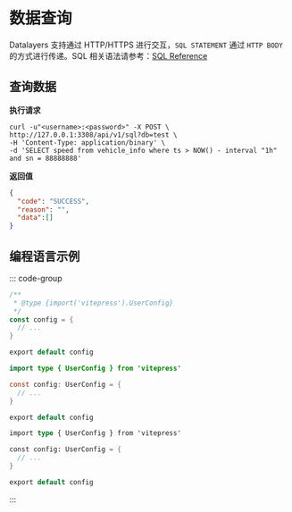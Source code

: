 # 数据查询
Datalayers 支持通过 HTTP/HTTPS 进行交互，`SQL STATEMENT` 通过 `HTTP BODY` 的方式进行传递。SQL 相关语法请参考：[SQL Reference](../sql-reference/data-type.md)

## 查询数据

**执行请求**
```shell
curl -u"<username>:<password>" -X POST \
http://127.0.0.1:3308/api/v1/sql?db=test \
-H 'Content-Type: application/binary' \
-d 'SELECT speed from vehicle_info where ts > NOW() - interval "1h" and sn = 88888888'
```
**返回值**
```json
{
  "code": "SUCCESS",
  "reason": "",
  "data":[]
}
```

## 编程语言示例

::: code-group

```go
/**
 * @type {import('vitepress').UserConfig}
 */
const config = {
  // ...
}

export default config
```

```java [JAVA]
import type { UserConfig } from 'vitepress'

const config: UserConfig = {
  // ...
}

export default config
```

```rust [Rust]
import type { UserConfig } from 'vitepress'

const config: UserConfig = {
  // ...
}

export default config
```

:::